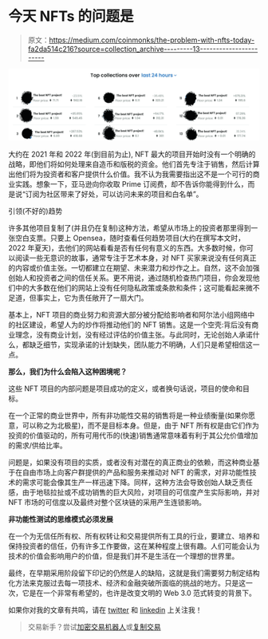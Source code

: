 # 今天 NFTs 的问题是

> 原文：<https://medium.com/coinmonks/the-problem-with-nfts-today-fa2da514c216?source=collection_archive---------13----------------------->

![](img/1ba478d9fdf09bba8cf5af60816bca14.png)

大约在 2021 年和 2022 年(到目前为止), NFT 最大的项目开始时没有一个明确的战略，即他们将如何处理来自造币和版税的资金。他们首先专注于销售，然后计算出他们将为投资者和客户提供什么价值。我不认为我需要指出这不是一个可行的商业实践。想象一下，亚马逊向你收取 Prime 订阅费，却不告诉你能得到什么，而是说“订阅为社区带来了好处，可以访问未来的项目和白名单”。

引领(不好的)趋势

许多其他项目复制了(并且仍在复制)这种方法，希望从市场上的投资者那里得到一张空白支票。只要上 Opensea，随时查看任何趋势项目(大约在撰写本文时，2022 年夏天)，去他们的网站看看是否有任何有意义的东西。大多数时候，你可以阅读一些无意识的故事，通常专注于艺术本身，对 NFT 买家来说没有任何真正的内容或价值主张。一切都建立在期望、未来潜力和炒作之上。自然，这不会加强创始人和投资者之间的信任关系。更不用说，通过随机检查热门项目，你会发现他们中的大多数在他们的网站上没有任何隐私政策或条款和条件；这可能看起来微不足道，但事实上，它为责任敞开了一扇大门。

基本上，NFT 项目的商业努力和资源大部分被分配给影响者和阿尔法小组网络中的社区建设，希望人为的炒作将推动他们的 NFT 销售。这是一个空壳:背后没有商业理念，没有商业计划，没有经过评估的价值主张。与此同时，无论创始人承诺什么，都缺乏细节，实现承诺的计划缺失，团队能力不明确，人们只是希望相信这一点。

**那么，我们为什么会陷入这种困境呢？**

这些 NFT 项目的内部问题是项目成功的定义，或者换句话说，项目的使命和目标。

在一个正常的商业世界中，所有非功能性交易的销售将是一种业绩衡量(如果你愿意，可以称之为北极星)，而不是目标本身。但是，由于 NFT 所有权是由它们作为投资的价值驱动的，所有可用代币的(快速)销售通常意味着有利于其公允价值增加的需求/供给比率。

问题是，如果没有项目的实质，或者没有对潜在的真正商业的依赖，而这种商业基于在自由市场上向客户群提供的产品和服务来推动对 NFT 的需求，对非功能性技术的需求可能会像其生产一样迅速下降。同样，这种方法会导致创始人缺乏责任感，由于地毯拉扯或不成功销售的巨大风险，对项目的可信度产生实际影响，并对 NFT 市场的可信度以及最终对整个区块链的采用产生连锁影响。

**非功能性测试的思维模式必须发展**

在一个为无信任所有权、所有权转让和交易提供所有工具的行业，要建立、培养和保持投资者的信任，仍有许多工作要做，这在某种程度上很有趣。人们可能会认为技术的价值会影响用户的价值，但是我们并不是生活在一个理想的世界里。

最终，在早期采用阶段留下印记的仍然是人的缺陷，这就是我们需要努力制定结构化方法来克服过去每一项技术、经济和金融突破所面临的挑战的地方。只是这一次，它是在一个非常有希望的，也许是改变文明的 Web 3.0 范式转变的背景下。

如果你对我的文章有共鸣，请在 [twitter](https://twitter.com/bayar_ali) 和 [linkedin](https://www.linkedin.com/in/bayarali) 上关注我！

> 交易新手？尝试[加密交易机器人](/coinmonks/crypto-trading-bot-c2ffce8acb2a)或[复制交易](/coinmonks/top-10-crypto-copy-trading-platforms-for-beginners-d0c37c7d698c)